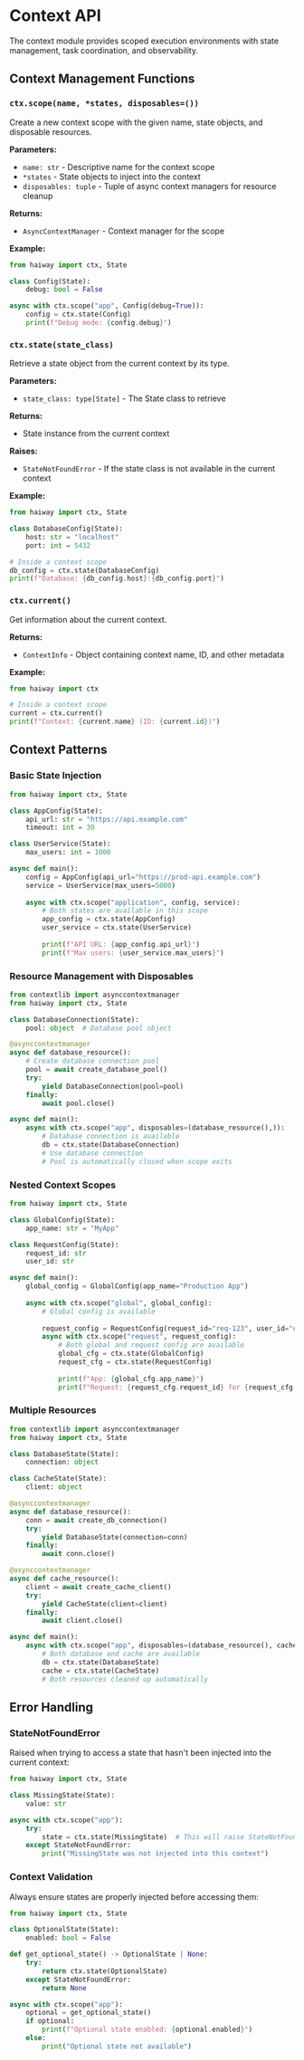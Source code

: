 # Context API

The context module provides scoped execution environments with state management, task coordination, and observability.

## Context Management Functions

### `ctx.scope(name, *states, disposables=())`

Create a new context scope with the given name, state objects, and disposable resources.

**Parameters:**
- `name: str` - Descriptive name for the context scope
- `*states` - State objects to inject into the context
- `disposables: tuple` - Tuple of async context managers for resource cleanup

**Returns:**
- `AsyncContextManager` - Context manager for the scope

**Example:**
```python
from haiway import ctx, State

class Config(State):
    debug: bool = False

async with ctx.scope("app", Config(debug=True)):
    config = ctx.state(Config)
    print(f"Debug mode: {config.debug}")
```

### `ctx.state(state_class)`

Retrieve a state object from the current context by its type.

**Parameters:**
- `state_class: type[State]` - The State class to retrieve

**Returns:**
- State instance from the current context

**Raises:**
- `StateNotFoundError` - If the state class is not available in the current context

**Example:**
```python
from haiway import ctx, State

class DatabaseConfig(State):
    host: str = "localhost"
    port: int = 5432

# Inside a context scope
db_config = ctx.state(DatabaseConfig)
print(f"Database: {db_config.host}:{db_config.port}")
```

### `ctx.current()`

Get information about the current context.

**Returns:**
- `ContextInfo` - Object containing context name, ID, and other metadata

**Example:**
```python
from haiway import ctx

# Inside a context scope
current = ctx.current()
print(f"Context: {current.name} (ID: {current.id})")
```

## Context Patterns

### Basic State Injection

```python
from haiway import ctx, State

class AppConfig(State):
    api_url: str = "https://api.example.com"
    timeout: int = 30

class UserService(State):
    max_users: int = 1000

async def main():
    config = AppConfig(api_url="https://prod-api.example.com")
    service = UserService(max_users=5000)
    
    async with ctx.scope("application", config, service):
        # Both states are available in this scope
        app_config = ctx.state(AppConfig)
        user_service = ctx.state(UserService)
        
        print(f"API URL: {app_config.api_url}")
        print(f"Max users: {user_service.max_users}")
```

### Resource Management with Disposables

```python
from contextlib import asynccontextmanager
from haiway import ctx, State

class DatabaseConnection(State):
    pool: object  # Database pool object

@asynccontextmanager
async def database_resource():
    # Create database connection pool
    pool = await create_database_pool()
    try:
        yield DatabaseConnection(pool=pool)
    finally:
        await pool.close()

async def main():
    async with ctx.scope("app", disposables=(database_resource(),)):
        # Database connection is available
        db = ctx.state(DatabaseConnection)
        # Use database connection
        # Pool is automatically closed when scope exits
```

### Nested Context Scopes

```python
from haiway import ctx, State

class GlobalConfig(State):
    app_name: str = "MyApp"

class RequestConfig(State):
    request_id: str
    user_id: str

async def main():
    global_config = GlobalConfig(app_name="Production App")
    
    async with ctx.scope("global", global_config):
        # Global config is available
        
        request_config = RequestConfig(request_id="req-123", user_id="user-456")
        async with ctx.scope("request", request_config):
            # Both global and request config are available
            global_cfg = ctx.state(GlobalConfig)
            request_cfg = ctx.state(RequestConfig)
            
            print(f"App: {global_cfg.app_name}")
            print(f"Request: {request_cfg.request_id} for {request_cfg.user_id}")
```

### Multiple Resources

```python
from contextlib import asynccontextmanager
from haiway import ctx, State

class DatabaseState(State):
    connection: object

class CacheState(State):
    client: object

@asynccontextmanager
async def database_resource():
    conn = await create_db_connection()
    try:
        yield DatabaseState(connection=conn)
    finally:
        await conn.close()

@asynccontextmanager
async def cache_resource():
    client = await create_cache_client()
    try:
        yield CacheState(client=client)
    finally:
        await client.close()

async def main():
    async with ctx.scope("app", disposables=(database_resource(), cache_resource())):
        # Both database and cache are available
        db = ctx.state(DatabaseState)
        cache = ctx.state(CacheState)
        # Both resources cleaned up automatically
```

## Error Handling

### StateNotFoundError

Raised when trying to access a state that hasn't been injected into the current context:

```python
from haiway import ctx, State

class MissingState(State):
    value: str

async with ctx.scope("app"):
    try:
        state = ctx.state(MissingState)  # This will raise StateNotFoundError
    except StateNotFoundError:
        print("MissingState was not injected into this context")
```

### Context Validation

Always ensure states are properly injected before accessing them:

```python
from haiway import ctx, State

class OptionalState(State):
    enabled: bool = False

def get_optional_state() -> OptionalState | None:
    try:
        return ctx.state(OptionalState)
    except StateNotFoundError:
        return None

async with ctx.scope("app"):
    optional = get_optional_state()
    if optional:
        print(f"Optional state enabled: {optional.enabled}")
    else:
        print("Optional state not available")
```